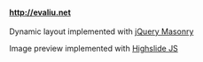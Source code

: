 #### http://evaliu.net

Dynamic layout implemented with [jQuery Masonry](http://masonry.desandro.com)

Image preview implemented with [Highslide JS](http://highslide.com)
